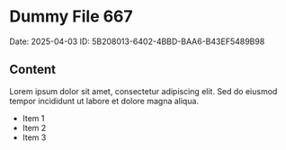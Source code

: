 # Dummy File 667

Date: 2025-04-03
ID: 5B208013-6402-4BBD-BAA6-B43EF5489B98

## Content

Lorem ipsum dolor sit amet, consectetur adipiscing elit.
Sed do eiusmod tempor incididunt ut labore et dolore magna aliqua.

* Item 1
* Item 2
* Item 3

